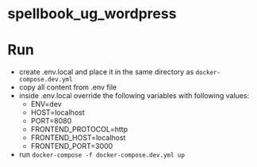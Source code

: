 # spellbook_ug_wordpress

# Run
- create .env.local and place it in the same directory as ```docker-compose.dev.yml```
- copy all content from .env file
- inside .env.local override the following variables with following values:
    - ENV=dev
    - HOST=localhost
    - PORT=8080
    - FRONTEND_PROTOCOL=http
    - FRONTEND_HOST=localhost
    - FRONTEND_PORT=3000
- run ```docker-compose -f docker-compose.dev.yml up```